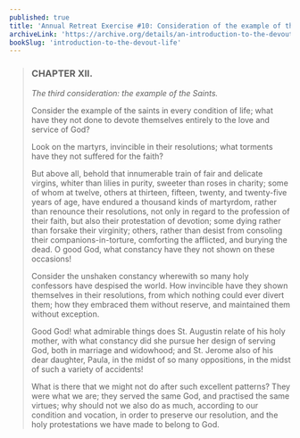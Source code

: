 ```yaml
---
published: true
title: 'Annual Retreat Exercise #10: Consideration of the example of the Saints'
archiveLink: 'https://archive.org/details/an-introduction-to-the-devout-life/page/276?view=theater'
bookSlug: 'introduction-to-the-devout-life'
---
```


> ### CHAPTER XII.
>
> *The third consideration: the example of the Saints.*
>
> Consider the example of the saints in every condition of life; what have they not done to devote themselves entirely to the love and service of God?
>
> Look on the martyrs, invincible in their resolutions; what torments have they not suffered for the faith?
>
> But above all, behold that innumerable train of fair and delicate virgins, whiter than lilies in purity, sweeter than roses in charity; some of whom at twelve, others at thirteen, fifteen, twenty, and twenty-five years of age, have endured a thousand kinds of martyrdom, rather than renounce their resolutions, not only in regard to the profession of their faith, but also their protestation of devotion; some dying rather than forsake their virginity; others, rather than desist from consoling their companions-in-torture, comforting the afflicted, and burying the dead. O good God, what constancy have they not shown on these occasions!
>
> Consider the unshaken constancy wherewith so many holy confessors have despised the world. How invincible have they shown themselves in their resolutions, from which nothing could ever divert them; how they embraced them without reserve, and maintained them without exception.
>
> Good God! what admirable things does St. Augustin relate of his holy mother, with what constancy did she pursue her design of serving God, both in marriage and widowhood; and St. Jerome also of his dear daughter, Paula, in the midst of so many oppositions, in the midst of such a variety of accidents!
>
> What is there that we might not do after such excellent patterns? They were what we are; they served the same God, and practised the same virtues; why should not we also do as much, according to our condition and vocation, in order to preserve our resolution, and the holy protestations we have made to belong to God.
